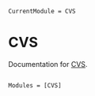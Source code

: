 ```@meta
CurrentModule = CVS
```

# CVS

Documentation for [CVS](https://github.com/EarlMilktea/CVS).

```@index
```

```@autodocs
Modules = [CVS]
```
